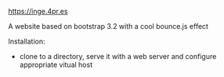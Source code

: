 https://inge.4pr.es

A website based on bootstrap 3.2 with a cool bounce.js effect

Installation:
 - clone to a directory, serve it with a web server and configure appropriate vitual host


